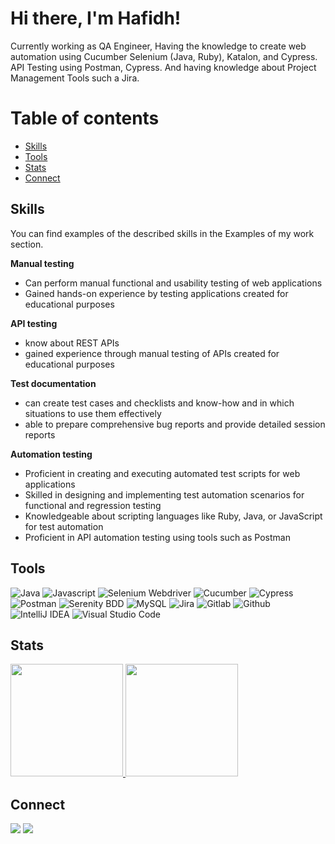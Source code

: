 # Hi there, I'm Hafidh!
Currently working as QA Engineer, Having the knowledge to create web automation using Cucumber Selenium (Java, Ruby), Katalon, and Cypress. API Testing using Postman, Cypress. And having knowledge about Project Management Tools such a Jira.

# Table of contents
- [Skills](#skills)
- [Tools](#tools)
- [Stats](#stats)
- [Connect](#connect)

## Skills
You can find examples of the described skills in the Examples of my work section.

__Manual testing__

* Can perform manual functional and usability testing of web applications
* Gained hands-on experience by testing applications created for educational purposes

__API testing__
  * know about REST APIs
  * gained experience through manual testing of APIs created for educational purposes
    
__Test documentation__
  * can create test cases and checklists and know-how and in which situations to use them effectively
  * able to prepare comprehensive bug reports and provide detailed session reports

__Automation testing__

  * Proficient in creating and executing automated test scripts for web applications
  * Skilled in designing and implementing test automation scenarios for functional and regression testing
  * Knowledgeable about scripting languages like Ruby, Java, or JavaScript for test automation
  * Proficient in API automation testing using tools such as Postman
    
## Tools
![Java](https://img.shields.io/badge/-java-181717?style=for-the-badge&logo=java)
![Javascript](https://img.shields.io/badge/-javascript-181717?style=for-the-badge&logo=javascript)
![Selenium Webdriver](https://img.shields.io/badge/-selenium-181717?style=for-the-badge&logo=selenium)
![Cucumber](https://img.shields.io/badge/-cucumber-181717?style=for-the-badge&logo=cucumber)
![Cypress](https://img.shields.io/badge/-cypress-181717?style=for-the-badge&logo=cypress)
![Postman](https://img.shields.io/badge/-postman-181717?style=for-the-badge&logo=postman)
![Serenity BDD](https://img.shields.io/badge/-serenitybdd-181717?style=for-the-badge&logo=serenitybdd)
![MySQL](https://img.shields.io/badge/-mysql-181717?style=for-the-badge&logo=mysql)
![Jira](https://img.shields.io/badge/-jira-181717?style=for-the-badge&logo=jira)
![Gitlab](https://img.shields.io/badge/-gitlab-181717?style=for-the-badge&logo=gitlab)
![Github](https://img.shields.io/badge/GitHub-100000?style=for-the-badge&logo=github&logoColor=white)
![IntelliJ IDEA](https://img.shields.io/badge/IntelliJIDEA-000000.svg?style=for-the-badge&logo=intellij-idea&logoColor=white)
![Visual Studio Code](https://img.shields.io/badge/Visual%20Studio%20Code-0078d7.svg?style=for-the-badge&logo=visual-studio-code&logoColor=white)

## Stats
<p align="left">
<a href="https://github.com/hast99">
  <img height="180em" src="https://github-readme-stats-eight-theta.vercel.app/api?username=hast99&show_icons=true&theme=algolia&include_all_commits=true&count_private=true"/>
  <img height="180em" src="https://github-readme-stats-eight-theta.vercel.app/api/top-langs/?username=hast99&layout=compact&langs_count=8&theme=algolia"/>
</a>
</p>

## Connect
<p>
    <a href="https://www.linkedin.com/in/hafidh-syahputra" target="blank"><img src="https://img.shields.io/badge/-linkedin-181717?style=for-the-badge&logo=linkedin" /></a>
    <a href="https://www.instagram.com/hastbro/" target="blank"><img src="https://img.shields.io/badge/-instagram-181717?style=for-the-badge&logo=instagram" /></a>
</p>

